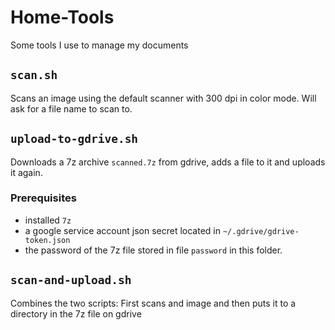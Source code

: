 # Home-Tools 

Some tools I use to manage my documents

## `scan.sh` 
Scans an image using the default scanner with 300 dpi in color mode.
Will ask for a file name to scan to.

## `upload-to-gdrive.sh`
Downloads a 7z archive `scanned.7z` from gdrive, adds a file to it and uploads it again.

### Prerequisites
- installed `7z`
- a google service account json secret located in `~/.gdrive/gdrive-token.json`
- the password of the 7z file stored in file `password` in this folder.

## `scan-and-upload.sh`
Combines the two scripts: First scans and image and then puts it to a directory in the 7z file on gdrive 